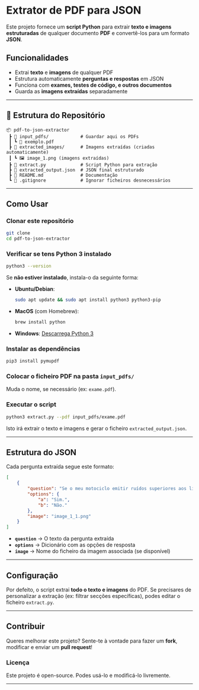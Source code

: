 # Extrator de PDF para JSON

Este projeto fornece um **script Python** para extrair **texto e imagens estruturadas** de qualquer documento **PDF** e convertê-los para um formato **JSON**.

## Funcionalidades

- Extrai **texto** e **imagens** de qualquer PDF  
- Estrutura automaticamente **perguntas e respostas** em JSON  
- Funciona com **exames, testes de código, e outros documentos**  
- Guarda as **imagens extraídas** separadamente  

---

## 📂 Estrutura do Repositório

```
📦 pdf-to-json-extractor
 ┣ 📂 input_pdfs/            # Guardar aqui os PDFs
 ┃ ┗ 📄 exemplo.pdf
 ┣ 📂 extracted_images/      # Imagens extraídas (criadas automaticamente)
 ┃ ┗ 🖼 image_1.png (imagens extraídas)
 ┣ 📄 extract.py             # Script Python para extração
 ┣ 📄 extracted_output.json  # JSON final estruturado
 ┣ 📄 README.md              # Documentação
 ┗ 📄 .gitignore             # Ignorar ficheiros desnecessários
```

---

## Como Usar

### **Clonar este repositório**

```sh
git clone 
cd pdf-to-json-extractor
```

### **Verificar se tens Python 3 instalado**
```sh
python3 --version
```
Se **não estiver instalado**, instala-o da seguinte forma:  
- **Ubuntu/Debian**:  
  ```sh
  sudo apt update && sudo apt install python3 python3-pip
  ```
- **MacOS** (com Homebrew):  
  ```sh
  brew install python
  ```
- **Windows**: [Descarrega Python 3](https://www.python.org/downloads/)

### **Instalar as dependências**
```sh
pip3 install pymupdf
```

### **Colocar o ficheiro PDF na pasta `input_pdfs/`**  
Muda o nome, se necessário (ex: `exame.pdf`).

### **Executar o script**
```sh
python3 extract.py --pdf input_pdfs/exame.pdf
```
Isto irá extrair o texto e imagens e gerar o ficheiro `extracted_output.json`.

---

## Estrutura do JSON

Cada pergunta extraída segue este formato:

```json
[
    {
        "question": "Se o meu motociclo emitir ruídos superiores aos limites máximos fixados, fico sujeito ao pagamento de uma coima?",
        "options": {
            "a": "Sim.",
            "b": "Não."
        },
        "image": "image_1_1.png"
    }
]
```

- **`question`** → O texto da pergunta extraída  
- **`options`** → Dicionário com as opções de resposta  
- **`image`** → Nome do ficheiro da imagem associada (se disponível)  

---

## Configuração

Por defeito, o script extrai **todo o texto e imagens** do PDF. Se precisares de personalizar a extração (ex: filtrar secções específicas), podes editar o ficheiro `extract.py`.

---

## Contribuir
Queres melhorar este projeto? Sente-te à vontade para fazer um **fork**, modificar e enviar um **pull request**!  

### Licença
Este projeto é open-source. Podes usá-lo e modificá-lo livremente. 

---
